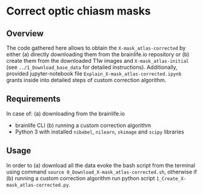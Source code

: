 # Correct optic chiasm masks

## Overview

The code gathered here allows to obtain the `X-mask_atlas-corrected` by either (a) directly downloading them from the brainlife.io repository or (b) create them from the downloaded T1w images and `X-mask_atlas-initial` (see `../1_Download_base_data` for detailed instructions).
Additionally, provided jupyter-notebook file `Explain_X-mask_atlas-corrected.ipynb` grants inside into detailed steps of custom correction algorithm.


## Requirements
In case of:
(a) downloading from the brainlife.io
- brainlife CLI
(b) running a custom correction algorithm
- Python 3 with installed `nibabel`, `nilearn`, `skimage` and `scipy` libraries

## Usage
In order to (a) download all the data evoke the bash script from the terminal using command `source 0_Download_X-mask_atlas-corrected.sh`, otherwise if (b) running a custom correction algorithm run python script `1_Create_X-mask_atlas-corrected.py`.
